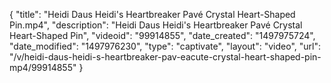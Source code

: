 {
    "title": "Heidi Daus Heidi's Heartbreaker Pav&eacute; Crystal Heart-Shaped Pin.mp4",
    "description": "Heidi Daus Heidi's Heartbreaker Pav&eacute; Crystal Heart-Shaped Pin",
    "videoid": "99914855",
    "date_created": "1497975724",
    "date_modified": "1497976230",
    "type": "captivate",
    "layout": "video",
    "url": "\/v\/heidi-daus-heidi-s-heartbreaker-pav-eacute-crystal-heart-shaped-pin-mp4\/99914855"
}